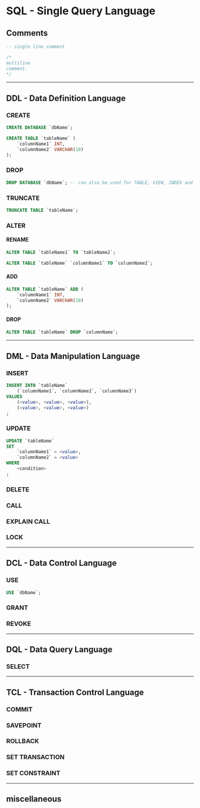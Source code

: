 <!-- 
https://www.freecodecamp.org/news/learn-sql-in-10-minutes/
https://www.sqltutorial.org/sql-cheat-sheet/
https://www.programiz.com/sql/data-types
https://www.scaler.com/topics/ddl-dml-dcl/
 -->
 
# SQL - Single Query Language

## Comments

```sql
-- single line comment
```

```sql
/*
multiline 
comment.
*/
```

---
## DDL - Data Definition Language

### CREATE
```sql
CREATE DATABASE `dbName`;
```

```sql
CREATE TABLE `tableName` (
    `columnName1` INT,
    `columnName2` VARCHAR(10)
);
```

### DROP
```sql
DROP DATABASE `dbName`; -- can also be used for TABLE, VIEW, INDEX and TRIGGER
```

### TRUNCATE
```sql
TRUNCATE TABLE `tableName`;
```

### ALTER

#### RENAME
```sql
ALTER TABLE `tableName1` TO `tableName2`;

ALTER TABLE `tableName` `columnName1` TO `columnName2`;
```

#### ADD
```sql
ALTER TABLE `tableName` ADD (
    `columnName1` INT,
    `columnName2` VARCHAR(10)
);
```

#### DROP
```sql
ALTER TABLE `tableName` DROP `columnName`;
```

---
## DML - Data Manipulation Language
### INSERT

```sql
INSERT INTO `tableName` 
	(`columnName1`, `columnName2`, `columnName3`)
VALUES
	(<value>, <value>, <value>),
	(<value>, <value>, <value>)
;
```
### UPDATE

```sql
UPDATE `tableName` 
SET 
	`columnName1` = <value>, 
	`columnName2` = <value>
WHERE
	<condition>
;
```
### DELETE
### CALL
### EXPLAIN CALL
### LOCK

---
## DCL - Data Control Language

### USE
```sql
USE `dbName`;
```
### GRANT
### REVOKE

---
## DQL - Data Query Language

### SELECT

---
## TCL - Transaction Control Language

### COMMIT
### SAVEPOINT
### ROLLBACK
### SET TRANSACTION
### SET CONSTRAINT

---
## miscellaneous

